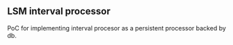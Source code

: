 ## LSM interval processor

PoC for implementing interval procesor as a persistent processor backed by db.
